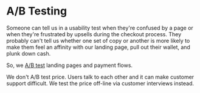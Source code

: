 # A/B Testing

Someone can tell us in a usability test when they're confused by a page or when they're frustrated by upsells during the checkout process. They probably can't tell us whether one set of copy or another is more likely to make them feel an affinity with our landing page, pull out their wallet, and plunk down cash.

So, we [A/B test](http://en.wikipedia.org/wiki/A/B_testing) landing pages and payment flows.

We don't A/B test price. Users talk to each other and it can make customer support difficult. We test the price off-line via customer interviews instead.
